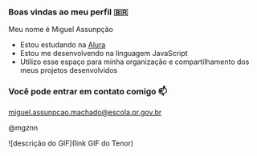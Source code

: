 ### Boas vindas ao meu perfil 🇧🇷

Meu nome é Miguel Assunpção

- Estou estudando na [Alura](https://www.alura.com.br)
- Estou me desenvolvendo na linguagem JavaScript
- Utilizo esse espaço para minha organização e compartilhamento dos meus projetos desenvolvidos

### Você pode entrar em contato comigo 📫

miguel.assunpcao.machado@escola.pr.gov.br

@mgznn

![descrição do GIF](link GIF do Tenor)
